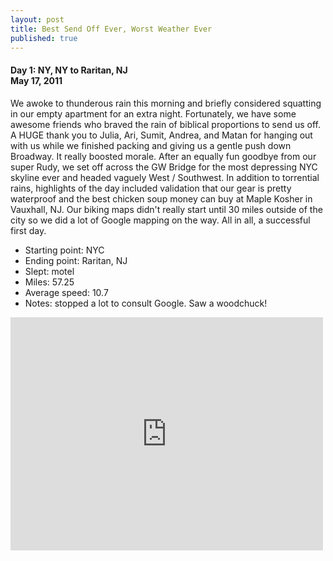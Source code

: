 ```yaml
---
layout: post
title: Best Send Off Ever, Worst Weather Ever
published: true
---
```

#### Day 1: NY, NY to Raritan, NJ<br/>May 17, 2011

We awoke to thunderous rain this morning and briefly considered squatting in
our empty apartment for an extra night. Fortunately, we have some awesome
friends who braved the rain of biblical proportions to send us off. A HUGE
thank you to Julia, Ari, Sumit, Andrea, and Matan for hanging out with us while
we finished packing and giving us a gentle push down Broadway. It really
boosted morale. After an equally fun goodbye from our super Rudy, we set off
across the GW Bridge for the most depressing NYC skyline ever and headed
vaguely West / Southwest. In addition to torrential rains, highlights of the
day included validation that our gear is pretty waterproof and the best chicken
soup money can buy at Maple Kosher in Vauxhall, NJ. Our biking maps didn't
really start until 30 miles outside of the city so we did a lot of Google
mapping on the way. All in all, a successful first day.

* Starting point: NYC
* Ending point: Raritan, NJ
* Slept: motel
* Miles: 57.25
* Average speed: 10.7
* Notes: stopped a lot to consult Google. Saw a woodchuck!


<iframe src="https://www.flickr.com/photos/123683527@N06/13944483455/in/set-72157644112976221/player/" width="500" height="373" frameborder="0" allowfullscreen webkitallowfullscreen mozallowfullscreen oallowfullscreen msallowfullscreen></iframe>
